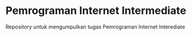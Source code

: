 # Pemrograman Internet Intermediate
Repository untuk mengumpulkan tugas Pemrograman Internet Interediate
